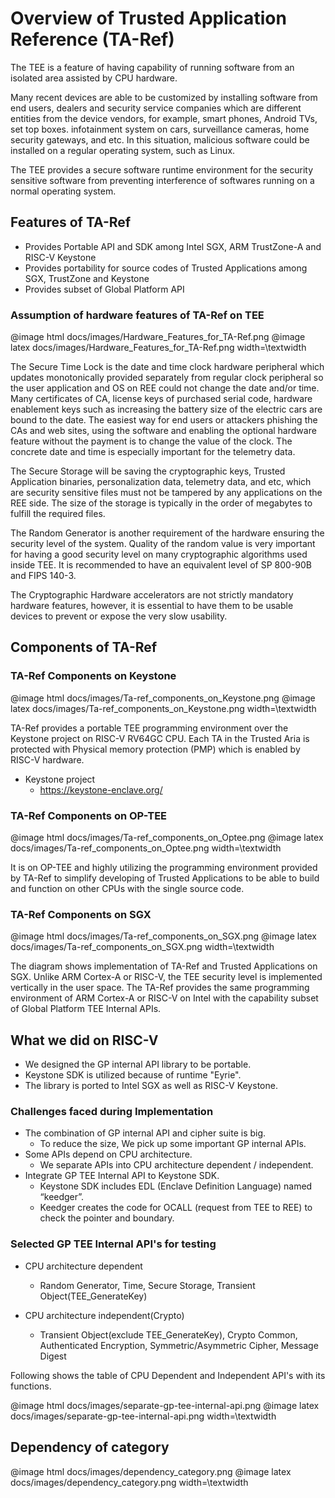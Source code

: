 # Overview of Trusted Application Reference (TA-Ref)

The TEE is a feature of having capability of running software from an isolated area assisted by CPU hardware.

Many recent devices are able to be customized by installing software from end users, dealers and security service companies which are different entities from the device vendors, for example, smart phones, Android TVs, set top boxes. infotainment system on cars, surveillance cameras, home security gateways, and etc. In this situation, malicious software could be installed on a regular operating system, such as Linux.

The TEE provides a secure software runtime environment for the security sensitive software from preventing interference of softwares running on a normal operating system.

## Features of TA-Ref
  - Provides Portable API and SDK among Intel SGX, ARM TrustZone-A and RISC-V Keystone 
  - Provides portability for source codes of Trusted Applications among SGX, TrustZone and Keystone
  - Provides subset of Global Platform API

### Assumption of hardware features of TA-Ref on TEE

@image html docs/images/Hardware_Features_for_TA-Ref.png
@image latex docs/images/Hardware_Features_for_TA-Ref.png width=\textwidth

The Secure Time Lock is the date and time clock hardware peripheral which updates monotonically provided separately from regular clock peripheral so the user application and OS on REE could not change the date and/or time. Many certificates of CA, license keys of purchased serial code, hardware enablement keys such as increasing the battery size of the electric cars are bound to the date. The easiest way for end users or attackers phishing the CAs and web sites, using the software and enabling the optional hardware feature without the payment is to change the value of the clock. The concrete date and time is especially important for the telemetry data.

The Secure Storage will be saving the cryptographic keys, Trusted Application binaries, personalization data, telemetry data, and etc, which are security sensitive files must not be tampered by any applications on the REE side. The size of the storage is typically in the order of megabytes to fulfill the required files.

The Random Generator is another requirement of the hardware ensuring the security level of the system. Quality of the random value is very important for having a good security level on many cryptographic algorithms used inside TEE. It is recommended to have an equivalent level of SP 800-90B and FIPS 140-3.

The Cryptographic Hardware accelerators are not strictly mandatory hardware features, however, it is essential to have them to be usable devices to prevent or expose the very slow usability.

## Components of TA-Ref

### TA-Ref Components on Keystone

@image html docs/images/Ta-ref_components_on_Keystone.png
@image latex docs/images/Ta-ref_components_on_Keystone.png width=\textwidth

TA-Ref provides a portable TEE programming environment over the Keystone project on RISC-V RV64GC CPU. Each TA in the Trusted Aria is protected with Physical memory protection (PMP) which is enabled by RISC-V hardware.

- Keystone project
  * https://keystone-enclave.org/

### TA-Ref Components on OP-TEE

@image html docs/images/Ta-ref_components_on_Optee.png
@image latex docs/images/Ta-ref_components_on_Optee.png width=\textwidth

It is on OP-TEE and highly utilizing the programming environment provided by TA-Ref to simplify developing of Trusted Applications to be able to build and function on other CPUs with the single source code.

### TA-Ref Components on SGX

@image html docs/images/Ta-ref_components_on_SGX.png
@image latex docs/images/Ta-ref_components_on_SGX.png width=\textwidth

The diagram shows implementation of TA-Ref and Trusted Applications on SGX. Unlike ARM Cortex-A or RISC-V, the TEE security level is implemented vertically in the user space. The TA-Ref provides the same programming environment of ARM Cortex-A or RISC-V on Intel with the capability subset of Global Platform TEE Internal APIs.

## What we did on RISC-V
  - We designed the GP internal API library to be portable.
  - Keystone SDK is utilized because of runtime "Eyrie".
  - The library is ported to Intel SGX as well as RISC-V Keystone.

### Challenges faced during Implementation 
  - The combination of GP internal API and cipher suite is big.
    - To reduce the size, We pick up some important GP internal APIs.
  - Some APIs depend on CPU architecture.
    - We separate APIs into CPU architecture dependent / independent.
  - Integrate GP TEE Internal API to Keystone SDK.
    - Keystone SDK includes EDL (Enclave Definition Language) named “keedger”.
    - Keedger creates the code for OCALL (request from TEE to REE) to check the pointer and boundary.

### Selected GP TEE Internal API's for testing

- CPU architecture dependent
  - Random Generator, Time, Secure Storage, Transient Object(TEE_GenerateKey)

- CPU architecture independent(Crypto)
  - Transient Object(exclude TEE_GenerateKey), Crypto Common, Authenticated Encryption, Symmetric/Asymmetric Cipher, Message Digest

Following shows the table of CPU Dependent and Independent API's with its functions.

@image html docs/images/separate-gp-tee-internal-api.png
@image latex docs/images/separate-gp-tee-internal-api.png width=\textwidth

## Dependency of category

@image html docs/images/dependency_category.png
@image latex docs/images/dependency_category.png width=\textwidth

